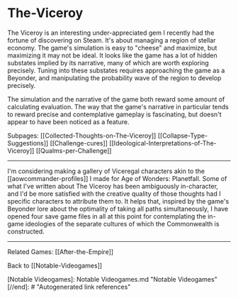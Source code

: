 # The-Viceroy

The Viceroy is an interesting under-appreciated gem I recently had the fortune of discovering on Steam.  It's about managing a region of stellar economy.  The game's simulation is easy to "cheese" and maximize, but maximizing it may not be ideal.  It looks like the game has a lot of hidden substates implied by its narrative, many of which are worth exploring precisely.  Tuning into these substates requires approaching the game as a Beyonder, and manipulating the probability wave of the region to develop precisely.

The simulation and the narrative of the game both reward some amount of calculating evaluation.  The way that the game's narrative in particular tends to reward precise and contemplative gameplay is fascinating, but doesn't appear to have been noticed as a feature.

Subpages:
[[Collected-Thoughts-on-The-Viceroy]]
[[Collapse-Type-Suggestions]]
[[Challenge-cures]]
[[Ideological-Interpretations-of-The-Viceroy]]
[[Qualms-per-Challenge]]

---
I'm considering making a gallery of Viceregal characters akin to the [[aowcommander-profiles]] I made for Age of Wonders: Planetfall.  Some of what I've written about The Viceroy has been ambiguously in-character, and I'd be more satisfied with the creative quality of those thoughts had I specific characters to attribute them to.  It helps that, inspired by the game's Beyonder lore about the optimality of taking all paths simultaneously, I have opened four save game files in all at this point for contemplating the in-game ideologies of the separate cultures of which the Commonwealth is constructed.

---

Related Games:
[[After-the-Empire]]

Back to [[Notable-Videogames]]


[//begin]: # "Autogenerated link references for markdown compatibility"
[Collected Thoughts on The Viceroy]: collected-thoughts-on-the-viceroy.md "Collected Thoughts on The Viceroy"
[Collapse Type Suggestions]: collapse-type-suggestions.md "Collapse Type Suggestions"
[Challenge Cures]: challenge-cures.md "Challenge Cures"
[Ideological Interpretations of The Viceroy]: ideological-interpretations-of-The-Viceroy.md "Ideological Interpretations of The Viceroy"
[After the Empire]: after-the-empire.md "After the Empire"
[Notable Videogames]: Notable Videogames.md "Notable Videogames"
[//end]: # "Autogenerated link references"